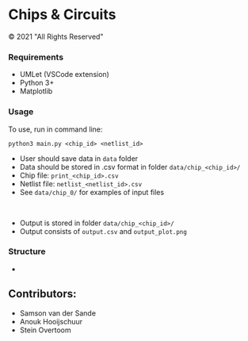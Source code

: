 # Chips & Circuits

© 2021 "All Rights Reserved"


### Requirements
* UMLet (VSCode extension)
* Python 3+
* Matplotlib


### Usage

To use, run in command line:
```
python3 main.py <chip_id> <netlist_id>
```

* User should save data in `data` folder
* Data should be stored in .csv format in folder `data/chip_<chip_id>/`
* Chip file: `print_<chip_id>.csv`
* Netlist file: `netlist_<netlist_id>.csv`
* See `data/chip_0/` for examples of input files
<br>

* Output is stored in folder `data/chip_<chip_id>/`
* Output consists of `output.csv` and `output_plot.png`

### Structure
*


## Contributors: 
* Samson van der Sande
* Anouk Hooijschuur
* Stein Overtoom 
